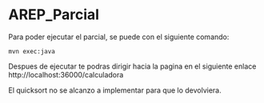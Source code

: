 # AREP_Parcial

Para poder ejecutar el parcial, se puede con el siguiente comando:

````
mvn exec:java
````

Despues de ejecutar te podras dirigir hacia la pagina en el siguiente enlace http://localhost:36000/calculadora

El quicksort no se alcanzo a implementar para que lo devolviera.
